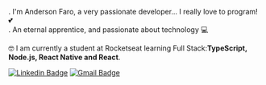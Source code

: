 . I'm Anderson Faro, a very passionate developer... I really love to program! 💕 <br/>
. An eternal apprentice, and passionate about technology 💻

🤓 I am currently a student at Rocketseat learning Full Stack:<b>TypeScript, Node.js, React Native and React</b>. <br/>

[![Linkedin Badge](https://img.shields.io/badge/Linkedin-network-blue)](https://www.linkedin.com/in/faroanderson/) [![Gmail Badge](https://img.shields.io/badge/Gmail-email-green)](mailto:faro.anderson@gmail.com) 


